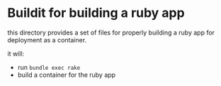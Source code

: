 # Buildit for building a ruby app

this directory provides a set of files for properly building a ruby app
for deployment as a container.

it will:

* run `bundle exec rake`
* build a container for the ruby app
